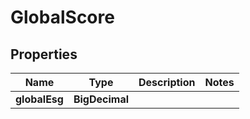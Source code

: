 

# GlobalScore


## Properties

| Name | Type | Description | Notes |
|------------ | ------------- | ------------- | -------------|
|**globalEsg** | **BigDecimal** |  |  |



